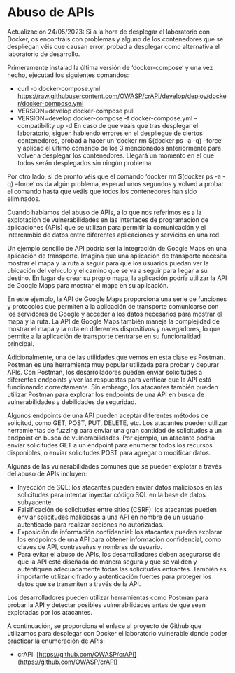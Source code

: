# Abuso de APIs

Actualización 24/05/2023: Si a la hora de desplegar el laboratorio con Docker, os encontráis con problemas y alguno de los contenedores que se despliegan véis que causan error, probad a desplegar como alternativa el laboratorio de desarrollo.

Primeramente instalad la última versión de ‘docker-compose‘ y una vez hecho, ejecutad los siguientes comandos:

* curl -o docker-compose.yml https://raw.githubusercontent.com/OWASP/crAPI/develop/deploy/docker/docker-compose.yml
* VERSION=develop docker-compose pull
* VERSION=develop docker-compose -f docker-compose.yml –compatibility up -d
En caso de que veáis que tras desplegar el laboratorio, siguen habiendo errores en el despliegue de ciertos contenedores, probad a hacer un ‘docker rm $(docker ps -a -q) –force‘ y aplicad el último comando de los 3 mencionados anteriormente para volver a desplegar los contenedores. Llegará un momento en el que todos serán desplegados sin ningún problema.

Por otro lado, si de pronto véis que el comando ‘docker rm $(docker ps -a -q) –force‘ os da algún problema, esperad unos segundos y volved a probar el comando hasta que veáis que todos los contenedores han sido eliminados.

Cuando hablamos del abuso de APIs, a lo que nos referimos es a la explotación de vulnerabilidades en las interfaces de programación de aplicaciones (APIs) que se utilizan para permitir la comunicación y el intercambio de datos entre diferentes aplicaciones y servicios en una red.

Un ejemplo sencillo de API podría ser la integración de Google Maps en una aplicación de transporte. Imagina que una aplicación de transporte necesita mostrar el mapa y la ruta a seguir para que los usuarios puedan ver la ubicación del vehículo y el camino que se va a seguir para llegar a su destino. En lugar de crear su propio mapa, la aplicación podría utilizar la API de Google Maps para mostrar el mapa en su aplicación.

En este ejemplo, la API de Google Maps proporciona una serie de funciones y protocolos que permiten a la aplicación de transporte comunicarse con los servidores de Google y acceder a los datos necesarios para mostrar el mapa y la ruta. La API de Google Maps también maneja la complejidad de mostrar el mapa y la ruta en diferentes dispositivos y navegadores, lo que permite a la aplicación de transporte centrarse en su funcionalidad principal.

Adicionalmente, una de las utilidades que vemos en esta clase es Postman. Postman es una herramienta muy popular utilizada para probar y depurar APIs. Con Postman, los desarrolladores pueden enviar solicitudes a diferentes endpoints y ver las respuestas para verificar que la API está funcionando correctamente. Sin embargo, los atacantes también pueden utilizar Postman para explorar los endpoints de una API en busca de vulnerabilidades y debilidades de seguridad.

Algunos endpoints de una API pueden aceptar diferentes métodos de solicitud, como GET, POST, PUT, DELETE, etc. Los atacantes pueden utilizar herramientas de fuzzing para enviar una gran cantidad de solicitudes a un endpoint en busca de vulnerabilidades. Por ejemplo, un atacante podría enviar solicitudes GET a un endpoint para enumerar todos los recursos disponibles, o enviar solicitudes POST para agregar o modificar datos.

Algunas de las vulnerabilidades comunes que se pueden explotar a través del abuso de APIs incluyen:

* Inyección de SQL: los atacantes pueden enviar datos maliciosos en las solicitudes para intentar inyectar código SQL en la base de datos subyacente.
* Falsificación de solicitudes entre sitios (CSRF): los atacantes pueden enviar solicitudes maliciosas a una API en nombre de un usuario autenticado para realizar acciones no autorizadas.
* Exposición de información confidencial: los atacantes pueden explorar los endpoints de una API para obtener información confidencial, como claves de API, contraseñas y nombres de usuario.
* Para evitar el abuso de APIs, los desarrolladores deben asegurarse de que la API esté diseñada de manera segura y que se validen y autentiquen adecuadamente todas las solicitudes entrantes. También es importante utilizar cifrado y autenticación fuertes para proteger los datos que se transmiten a través de la API.

Los desarrolladores pueden utilizar herramientas como Postman para probar la API y detectar posibles vulnerabilidades antes de que sean explotadas por los atacantes.

A continuación, se proporciona el enlace al proyecto de Github que utilizamos para desplegar con Docker el laboratorio vulnerable donde poder practicar la enumeración de APIs:

* crAPI: [https://github.com/OWASP/crAPI](https://github.com/OWASP/crAPI)
